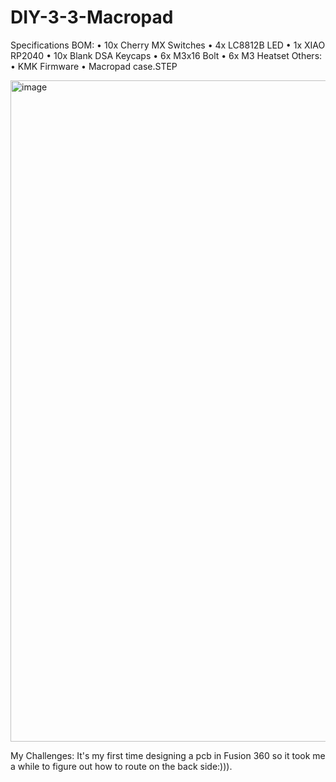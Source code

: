 # DIY-3-3-Macropad
Specifications
BOM:
•	10x Cherry MX Switches
•	4x LC8812B LED
•	1x XIAO RP2040
•	10x Blank DSA Keycaps
•	6x M3x16 Bolt
•	6x M3 Heatset
Others:
•	KMK Firmware
•	Macropad case.STEP

<img width="1916" height="1058" alt="image" src="https://github.com/user-attachments/assets/96244b4a-708e-47bc-aeb3-3c0a251035a0" />

My Challenges:
It's my first time designing a pcb in Fusion 360 so it took me a while to figure out how to route on the back side:))).
 	 	 




